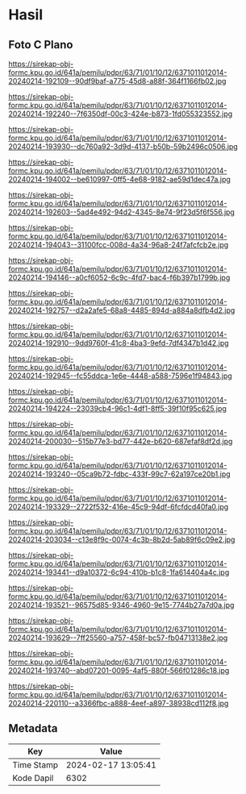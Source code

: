 # Hasil

## Foto C Plano

https://sirekap-obj-formc.kpu.go.id/641a/pemilu/pdpr/63/71/01/10/12/6371011012014-20240214-192109--90df9baf-a775-45d8-a88f-364f1166fb02.jpg

https://sirekap-obj-formc.kpu.go.id/641a/pemilu/pdpr/63/71/01/10/12/6371011012014-20240214-192240--7f6350df-00c3-424e-b873-1fd055323552.jpg

https://sirekap-obj-formc.kpu.go.id/641a/pemilu/pdpr/63/71/01/10/12/6371011012014-20240214-193930--dc760a92-3d9d-4137-b50b-59b2496c0506.jpg

https://sirekap-obj-formc.kpu.go.id/641a/pemilu/pdpr/63/71/01/10/12/6371011012014-20240214-194002--be610997-0ff5-4e68-9182-ae59d1dec47a.jpg

https://sirekap-obj-formc.kpu.go.id/641a/pemilu/pdpr/63/71/01/10/12/6371011012014-20240214-192603--5ad4e492-94d2-4345-8e74-9f23d5f6f556.jpg

https://sirekap-obj-formc.kpu.go.id/641a/pemilu/pdpr/63/71/01/10/12/6371011012014-20240214-194043--31100fcc-008d-4a34-96a8-24f7afcfcb2e.jpg

https://sirekap-obj-formc.kpu.go.id/641a/pemilu/pdpr/63/71/01/10/12/6371011012014-20240214-194146--a0cf6052-6c9c-4fd7-bac4-f6b397b1799b.jpg

https://sirekap-obj-formc.kpu.go.id/641a/pemilu/pdpr/63/71/01/10/12/6371011012014-20240214-192757--d2a2afe5-68a8-4485-894d-a884a8dfb4d2.jpg

https://sirekap-obj-formc.kpu.go.id/641a/pemilu/pdpr/63/71/01/10/12/6371011012014-20240214-192910--9dd9760f-41c8-4ba3-9efd-7df4347b1d42.jpg

https://sirekap-obj-formc.kpu.go.id/641a/pemilu/pdpr/63/71/01/10/12/6371011012014-20240214-192945--fc55ddca-1e6e-4448-a588-7596e1f94843.jpg

https://sirekap-obj-formc.kpu.go.id/641a/pemilu/pdpr/63/71/01/10/12/6371011012014-20240214-194224--23039cb4-96c1-4df1-8ff5-39f10f95c625.jpg

https://sirekap-obj-formc.kpu.go.id/641a/pemilu/pdpr/63/71/01/10/12/6371011012014-20240214-200030--515b77e3-bd77-442e-b620-687efaf8df2d.jpg

https://sirekap-obj-formc.kpu.go.id/641a/pemilu/pdpr/63/71/01/10/12/6371011012014-20240214-193240--05ca9b72-fdbc-433f-99c7-62a197ce20b1.jpg

https://sirekap-obj-formc.kpu.go.id/641a/pemilu/pdpr/63/71/01/10/12/6371011012014-20240214-193329--2722f532-416e-45c9-94df-6fcfdcd40fa0.jpg

https://sirekap-obj-formc.kpu.go.id/641a/pemilu/pdpr/63/71/01/10/12/6371011012014-20240214-203034--c13e8f9c-0074-4c3b-8b2d-5ab89f6c09e2.jpg

https://sirekap-obj-formc.kpu.go.id/641a/pemilu/pdpr/63/71/01/10/12/6371011012014-20240214-193441--d9a10372-6c94-410b-b1c8-1fa614404a4c.jpg

https://sirekap-obj-formc.kpu.go.id/641a/pemilu/pdpr/63/71/01/10/12/6371011012014-20240214-193521--96575d85-9346-4960-9e15-7744b27a7d0a.jpg

https://sirekap-obj-formc.kpu.go.id/641a/pemilu/pdpr/63/71/01/10/12/6371011012014-20240214-193629--7ff25560-a757-458f-bc57-fb04713138e2.jpg

https://sirekap-obj-formc.kpu.go.id/641a/pemilu/pdpr/63/71/01/10/12/6371011012014-20240214-193740--abd07201-0095-4af5-880f-566f01286c18.jpg

https://sirekap-obj-formc.kpu.go.id/641a/pemilu/pdpr/63/71/01/10/12/6371011012014-20240214-220110--a3366fbc-a888-4eef-a897-38938cd112f8.jpg


## Metadata

| Key        | Value               |
| ---------- | ------------------- |
| Time Stamp | 2024-02-17 13:05:41 |
| Kode Dapil | 6302                |



